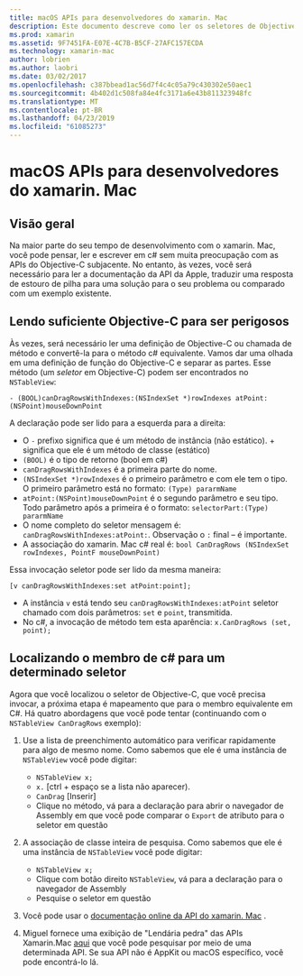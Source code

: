 ```yaml
---
title: macOS APIs para desenvolvedores do xamarin. Mac
description: Este documento descreve como ler os seletores de Objective-C e como encontrar seus métodos c# correspondentes em um aplicativo xamarin. Mac.
ms.prod: xamarin
ms.assetid: 9F7451FA-E07E-4C7B-B5CF-27AFC157ECDA
ms.technology: xamarin-mac
author: lobrien
ms.author: laobri
ms.date: 03/02/2017
ms.openlocfilehash: c387bbead1ac56d7f4c4c05a79c430302e50aec1
ms.sourcegitcommit: 4b402d1c508fa84e4fc3171a6e43b811323948fc
ms.translationtype: MT
ms.contentlocale: pt-BR
ms.lasthandoff: 04/23/2019
ms.locfileid: "61085273"
---
```

# <a name="macos-apis-for-xamarinmac-developers"></a>macOS APIs para desenvolvedores do xamarin. Mac

## <a name="overview"></a>Visão geral

Na maior parte do seu tempo de desenvolvimento com o xamarin. Mac, você pode pensar, ler e escrever em c# sem muita preocupação com as APIs do Objective-C subjacente. No entanto, às vezes, você será necessário para ler a documentação da API da Apple, traduzir uma resposta de estouro de pilha para uma solução para o seu problema ou comparado com um exemplo existente.

## <a name="reading-enough-objective-c-to-be-dangerous"></a>Lendo suficiente Objective-C para ser perigosos

Às vezes, será necessário ler uma definição de Objective-C ou chamada de método e convertê-la para o método c# equivalente. Vamos dar uma olhada em uma definição de função do Objective-C e separar as partes. Esse método (um *seletor* em Objective-C) podem ser encontrados no `NSTableView`:

```objc
- (BOOL)canDragRowsWithIndexes:(NSIndexSet *)rowIndexes atPoint:(NSPoint)mouseDownPoint
```

A declaração pode ser lido para a esquerda para a direita:

- O `-` prefixo significa que é um método de instância (não estático). + significa que ele é um método de classe (estático)
- `(BOOL)` é o tipo de retorno (bool em c#)
- `canDragRowsWithIndexes` é a primeira parte do nome.
- `(NSIndexSet *)rowIndexes` é o primeiro parâmetro e com ele tem o tipo. O primeiro parâmetro está no formato: `(Type) pararmName`
- `atPoint:(NSPoint)mouseDownPoint` é o segundo parâmetro e seu tipo. Todo parâmetro após a primeira é o formato: `selectorPart:(Type) pararmName`
- O nome completo do seletor mensagem é: `canDragRowsWithIndexes:atPoint:`. Observação o `:` final – é importante.
- A associação do xamarin. Mac c# real é: `bool CanDragRows (NSIndexSet rowIndexes, PointF mouseDownPoint)`

Essa invocação seletor pode ser lido da mesma maneira:

```objc
[v canDragRowsWithIndexes:set atPoint:point];
```

- A instância `v` está tendo seu `canDragRowsWithIndexes:atPoint` seletor chamado com dois parâmetros: `set` e `point`, transmitida.
- No c#, a invocação de método tem esta aparência: `x.CanDragRows (set, point);`

<a name="finding_selector" />

## <a name="finding-the-c-member-for-a-given-selector"></a>Localizando o membro de c# para um determinado seletor

Agora que você localizou o seletor de Objective-C, que você precisa invocar, a próxima etapa é mapeamento que para o membro equivalente em C#. Há quatro abordagens que você pode tentar (continuando com o `NSTableView CanDragRows` exemplo):

1. Use a lista de preenchimento automático para verificar rapidamente para algo de mesmo nome. Como sabemos que ele é uma instância de `NSTableView` você pode digitar:

    - `NSTableView x;`
    - `x.` [ctrl + espaço se a lista não aparecer).
    - `CanDrag` [Inserir]
    - Clique no método, vá para a declaração para abrir o navegador de Assembly em que você pode comparar o `Export` de atributo para o seletor em questão

2. A associação de classe inteira de pesquisa. Como sabemos que ele é uma instância de `NSTableView` você pode digitar:

    - `NSTableView x;`
    - Clique com botão direito `NSTableView`, vá para a declaração para o navegador de Assembly
    - Pesquise o seletor em questão

3. Você pode usar o [documentação online da API do xamarin. Mac](https://docs.microsoft.com/dotnet/api/?view=xamarinmac-3.0) .

4. Miguel fornece uma exibição de "Lendária pedra" das APIs Xamarin.Mac [aqui](https://tirania.org/tmp/rosetta.html) que você pode pesquisar por meio de uma determinada API. Se sua API não é AppKit ou macOS específico, você pode encontrá-lo lá.

<!--
Note: In some cases, the assembly browser can hit a bug where it will open but not jump to the right definition. Keep that tab open, switch back to your source code and try again.
Note: The assembly browser tricks currently only works with Xamarin.Mac Classic. This will be fixed in a future version.
-->
